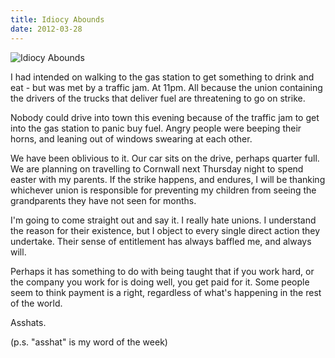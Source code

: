 ```yaml
---
title: Idiocy Abounds
date: 2012-03-28
---
```


![Idiocy Abounds](https://source.unsplash.com/vP3pnOoCiYE/1600x900)

I had intended on walking to the gas station to get something to drink and eat - but was met by a traffic jam. At 11pm. All because the union containing the drivers of the trucks that deliver fuel are threatening to go on strike.

Nobody could drive into town this evening because of the traffic jam to get into the gas station to panic buy fuel. Angry people were beeping their horns, and leaning out of windows swearing at each other.

We have been oblivious to it. Our car sits on the drive, perhaps quarter full. We are planning on travelling to Cornwall next Thursday night to spend easter with my parents. If the strike happens, and endures, I will be thanking whichever union is responsible for preventing my children from seeing the grandparents they have not seen for months.

I'm going to come straight out and say it. I really hate unions. I understand the reason for their existence, but I object to every single direct action they undertake. Their sense of entitlement has always baffled me, and always will.

Perhaps it has something to do with being taught that if you work hard, or the company you work for is doing well, you get paid for it. Some people seem to think payment is a right, regardless of what's happening in the rest of the world.

Asshats.

(p.s. "asshat" is my word of the week)